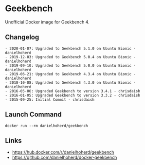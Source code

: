 # Geekbench

Unofficial Docker image for Geekbench 4.

## Changelog

```
- 2020-01-07: Upgraded to Geekbench 5.1.0 on Ubuntu Bionic - danielhoherd
- 2019-12-03: Upgraded to Geekbench 5.0.4 on Ubuntu Bionic - danielhoherd
- 2019-09-10: Upgraded to Geekbench 5.0.0 on Ubuntu Bionic - danielhoherd
- 2019-06-21: Upgraded to Geekbench 4.3.4 on Ubuntu Bionic - danielhoherd
- 2018-10-08: Upgraded to Geekbench 4.3.0 on Ubuntu Bionic - danielhoherd
- 2016-05-06: Upgraded Geekbench to version 3.4.1 - chrisdaish
- 2016-01-05: Upgraded Geekbench to version 3.3.2 - chrisdaish
- 2015-09-25: Initial Commit - chrisdaish
```

## Launch Command

```
docker run --rm danielhoherd/geekbench
```

## Links

- <https://hub.docker.com/r/danielhoherd/geekbench>
- <https://github.com/danielhoherd/docker-geekbench>
